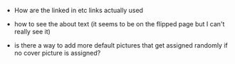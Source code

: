 - How are the linked in etc links actually used

- how to see the about text (it seems to be on the flipped page but I can't really see it)

- is there a way to add more default pictures that get assigned randomly if no cover picture is assigned?
